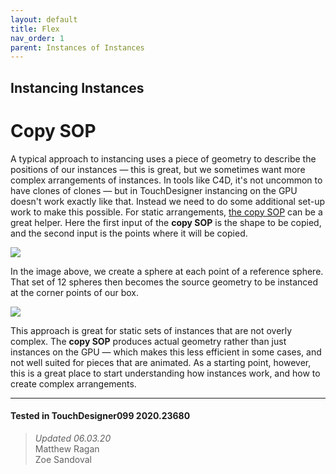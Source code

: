 ```yaml
---
layout: default
title: Flex
nav_order: 1
parent: Instances of Instances
---
```


## Instancing Instances
# Copy SOP

A typical approach to instancing uses a piece of geometry to describe the positions of our instances — this is great, but we sometimes want more complex arrangements of instances. In tools like C4D, it's not uncommon to have clones of clones — but in TouchDesigner instancing on the GPU doesn't work exactly like that. Instead we need to do some additional set-up work to make this possible. For static arrangements, [the copy SOP](https://docs.derivative.ca/Copy_SOP) can be a great helper. Here the first input of the **copy SOP** is the shape to be copied, and the second input is the points where it will be copied.

![](../../assets/img/instances-of-instnaces/copy-sop/copy-sop-01.jpg)


In the image above, we create a sphere at each point of a reference sphere. That set of 12 spheres then becomes the source geometry to be instanced at the corner points of our box.

![](../../assets/img/instances-of-instnaces/copy-sop/copy-sop-02.jpg)

This approach is great for static sets of instances that are not overly complex. The **copy SOP** produces actual geometry rather than just instances on the GPU — which makes this less efficient in some cases, and not well suited for pieces that are animated. As a starting point, however, this is a great place to start understanding how instances work, and how to create complex arrangements.

---

#### Tested in TouchDesigner099 2020.23680 
>*Updated 06.03.20*  
Matthew Ragan  
Zoe Sandoval  